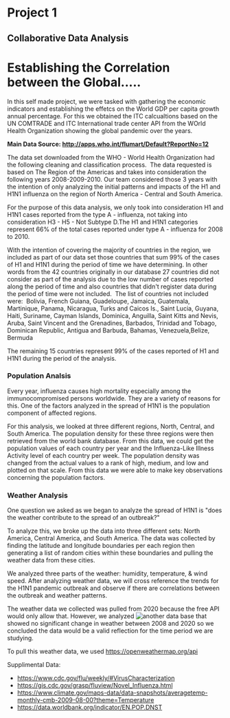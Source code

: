 # Project 1
## Collaborative Data Analysis 

# Establishing the Correlation between the Global.....
In this self made project, we were tasked with gathering the economic indicators and establishing the effetcs on the World GDP per capita growth annual percentage. For this we obtained the 
ITC calcualtions based on the UN COMTRADE and ITC International trade center
API from the WOrld Health Organization showing the global pandemic over the years.

**Main Data Source: http://apps.who.int/flumart/Default?ReportNo=12**

The data set downloaded from the WHO - World Health Organization had the following cleaning and classification process. 
The data requested is based on The Region of the Americas and takes into consideration the following years 2008-2009-2010. Our team considered those 3 years with the intention of only analyzing the initial patterns and impacts of the H1 and H1N1 influenza on the region of North America - Central and South America.

For the purpose of this data analysis, we only took into consideration H1 and H1N1 cases reported from the type A - influenza, not taking into consideration H3 - H5 - Not Subtype D.The H1 and H1N1 categories represent 66% of the total cases reported under type A - influenza for 2008 to 2010.

With the intention of covering the majority of countries in the region, we included as part of our data set those countries that sum 99% of the cases of H1 and H1N1 during the period of time we have determining. In other words from the 42 countries originally in our database 27 countries did not consider as part of the analysis due to the low number of cases reported along the period of time and also countries that didn't register data during the period of time were not included. 
The list of countries not included were: 
Bolivia, French Guiana, Guadeloupe, Jamaica, Guatemala, Martinique, Panama, Nicaragua, Turks and Caicos Is., Saint Lucia, Guyana, Haiti, Suriname, Cayman Islands, Dominica, Anguilla, Saint Kitts and Nevis, Aruba, Saint Vincent and the Grenadines, Barbados, Trinidad and Tobago, Dominican Republic, Antigua and Barbuda, Bahamas, Venezuela,Belize, Bermuda 


The remaining 15 countries represent 99% of the cases reported of H1 and H1N1 during the period of the analysis. 

### Population Analsis
Every year, influenza causes high mortality especially among the immunocompromised persons worldwide. They are a variety of reasons for this. One of the factors analyzed in the spread of H1N1 is the population component of affected regions.

For this analysis, we looked at three different regions, North, Central, and South America. The population density for these three regions were then retrieved from the world bank database. From this data, we could get the population values of each country per year and the Influenza-Like Illness Activity level of each country per week. The population density was changed from the actual values to a rank of high, medium, and low and plotted on that scale. From this data we were able to make key observations concerning the population factors.

### Weather Analysis 

One question we asked as we began to analyze the spread of H1N1 is "does the weather contribute to the spread of an outbreak?"

To analyze this, we broke up the data into three different sets: North America, Central America, and South America. The data was collected by finding the latitude and longitude boundaries per each region then generating a list of random cities within these boundaries and pulling the weather data from these cities.

We analyzed three parts of the weather: humidity, temperature, & wind speed. After analyzing weather data, we will cross reference the trends for the H1N1 pandemic outbreak and observe if there are correlations between the outbreak and weather patterns.

The weather data we collected was pulled from 2020 because the free API would only allow that. However, we analyzed ![another data base](https://www.climate.gov/maps-data/data-snapshots/averagetemp-monthly-cmb-2009-08-00?theme=Temperature) that showed no significant change in weather between 2008 and 2020 so we concluded the data would be a valid reflection for the time period we are studying. 

To pull this weather data, we used https://openweathermap.org/api

Supplimental Data:
* https://www.cdc.gov/flu/weekly/#VirusCharacterization
* https://gis.cdc.gov/grasp/fluview/Novel_Influenza.html
* https://www.climate.gov/maps-data/data-snapshots/averagetemp-monthly-cmb-2009-08-00?theme=Temperature
* https://data.worldbank.org/indicator/EN.POP.DNST



